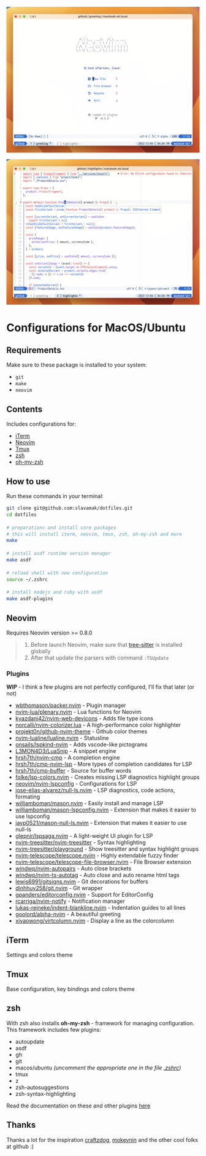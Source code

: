 ![nvim screenshot](./neovim.png)

![nvim screenshot](./highlights.png)

# Configurations for MacOS/Ubuntu

## Requirements

Make sure to these package is installed to your system:

- `git`
- `make`
- `neovim`

## Contents

Includes configurations for:

- [iTerm](https://iterm2.com/)
- [Neovim](https://neovim.io/)
- [Tmux](https://github.com/tmux/tmux)
- [zsh](https://www.zsh.org/)
- [oh-my-zsh](https://github.com/ohmyzsh/ohmyzsh)

## How to use

Run these commands in your terminal:

```sh
git clone git@github.com:slavamak/dotfiles.git
cd dotfiles

# preparations and install core packages
# this will install iterm, neovim, tmux, zsh, oh-my-zsh and more
make

# install asdf runtime version manager
make asdf

# reload shell with new configuration
source ~/.zshrc

# install nodejs and ruby with asdf
make asdf-plugins
```

## Neovim

Requires Neovim version >= 0.8.0

> 1. Before launch Neovim, make sure that [tree-sitter](https://github.com/tree-sitter/tree-sitter/) is installed globally
> 2. After that update the parsers with command `:TSUpdate`

### Plugins

**WIP** - I think a few plugins are not perfectly configured, I'll fix that later (or not)

- [wbthomason/packer.nvim](https://github.com/wbthomason/packer.nvim) - Plugin manager
- [nvim-lua/plenary.nvim](https://github.com/nvim-lua/plenary.nvim) - Lua functions for Neovim
- [kyazdani42/nvim-web-devicons](https://github.com/kyazdani42/nvim-web-devicons) - Adds file type icons
- [norcalli/nvim-colorizer.lua](https://github.com/norcalli/nvim-colorizer.lua) - A high-performance color highlighter
- [projekt0n/github-nvim-theme](https://github.com/projekt0n/github-nvim-theme) - Github color themes
- [nvim-lualine/lualine.nvim](https://github.com/nvim-lualine/lualine.nvim) - Statusline
- [onsails/lspkind-nvim](https://github.com/onsails/lspkind-nvim) - Adds vscode-like pictograms
- [L3MON4D3/LuaSnip](https://github.com/L3MON4D3/LuaSnip) - A snippet engine
- [hrsh7th/nvim-cmp](https://github.com/hrsh7th/nvim-cmp) - A completion engine
- [hrsh7th/cmp-nvim-lsp](https://github.com/hrsh7th/cmp-nvim-lsp) - More types of completion candidates for LSP
- [hrsh7th/cmp-buffer](https://github.com/hrsh7th/cmp-buffer) - Source for buffer words
- [folke/lsp-colors.nvim](https://github.com/folke/lsp-colors.nvim) - Creates missing LSP diagnostics highlight groups
- [neovim/nvim-lspconfig](https://github.com/neovim/nvim-lspconfig) - Configurations for LSP
- [jose-elias-alvarez/null-ls.nvim](https://github.com/jose-elias-alvarez/null-ls.nvim) - LSP diagnostics, code actions, formating
- [williamboman/mason.nvim](https://github.com/williamboman/mason.nvim) - Easily install and manage LSP
- [williamboman/mason-lspconfig.nvim](https://github.com/williamboman/mason-lspconfig.nvim) - Extension that makes it easier to use lspconfig
- [jayp0521/mason-null-ls.nvim](https://github.com/jayp0521/mason-null-ls.nvim) - Extension that makes it easier to use null-ls
- [glepnir/lspsaga.nvim](https://github.com/glepnir/lspsaga.nvim) - A light-weight UI plugin for LSP
- [nvim-treesitter/nvim-treesitter](https://github.com/nvim-treesitter/nvim-treesitter) - Syntax highlighting
- [nvim-treesitter/playground](https://github.com/nvim-treesitter/playground) - Show treesitter and syntax highlight groups
- [nvim-telescope/telescope.nvim](https://github.com/nvim-telescope/telescope.nvim) - Highly extendable fuzzy finder
- [nvim-telescope/telescope-file-browser.nvim](https://github.com/nvim-telescope/telescope-file-browser.nvim) - File Browser extension
- [windwp/nvim-autopairs](https://github.com/windwp/nvim-autopairs) - Auto close brackets
- [windwp/nvim-ts-autotag](https://github.com/windwp/nvim-ts-autotag) - Auto close and auto rename html tags
- [lewis6991/gitsigns.nvim](https://github.com/lewis6991/gitsigns.nvim) - Git decorations for buffers
- [dinhhuy258/git.nvim](https://github.com/dinhhuy258/git.nvim) - Git wrapper
- [gpanders/editorconfig.nvim](https://github.com/gpanders/editorconfig.nvim) - Support for EditorConfig
- [rcarriga/nvim-notify](https://github.com/rcarriga/nvim-notify) - Notification manager
- [lukas-reineke/indent-blankline.nvim](https://github.com/lukas-reineke/indent-blankline.nvim) - Indentation guides to all lines
- [goolord/alpha-nvim](https://github.com/goolord/alpha-nvim) - A beautiful greeting
- [xiyaowong/virtcolumn.nvim](https://github.com/xiyaowong/virtcolumn.nvim) - Display a line as the colorcolumn

## iTerm

Settings and colors theme

## Tmux

Base configuration, key bindings and colors theme

## zsh

With zsh also installs **oh-my-zsh** - framework for managing configuration. This framework includes few plugins:

- autoupdate
- asdf
- gh
- git
- macos/ubuntu *(uncomment the appropriate one in the file [.zshrc](https://github.com/slavamak/dotfiles/blob/main/.config/zsh/.zshrc))*
- tmux
- z
- zsh-autosuggestions
- zsh-syntax-highlighting

Read the documentation on these and other plugins [here](https://github.com/ohmyzsh/ohmyzsh/tree/master/plugins)

## Thanks

Thanks a lot for the inspiration [craftzdog](https://github.com/craftzdog), [mokevnin](https://github.com/mokevnin) and the other cool folks at github :)
